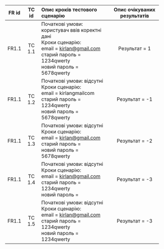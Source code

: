|FR id|TC id|Опис кроків тестового сценарію|Опис очікуваних результатів|
|:-----:|:-----:|:-----|:-----:|
|FR1.1|TC 1.1|Початкові умови: користувач ввів коректні дані<br> Кроки сценарію:<br> email = kirlan@gmail.com <br> старий пароль = 1234qwerty <br> новий пароль = 5678qwerty|Результат = 1|
|FR1.1|TC 1.2|Початкові умови: відсутні<br> Кроки сценарію:<br> email = kirlangmailcom <br> старий пароль = 1234qwerty <br> новий пароль = 5678qwerty|Результат = -1|
|FR1.1|TC 1.3|Початкові умови: відсутні<br> Кроки сценарію:<br> email = kirlan@gmail.com <br> старий пароль =  <br> новий пароль = 5678qwerty|Результат = -2|
|FR1.1|TC 1.4|Початкові умови: відсутні<br> Кроки сценарію:<br> email = kirlan@gmail.com <br> старий пароль = 1234qwerty <br> новий пароль = |Результат = -3|
|FR1.1|TC 1.5|Початкові умови: відсутні<br> Кроки сценарію:<br> email = kirlan@gmail.com <br> старий пароль = 1234qwerty <br> новий пароль = 1234qwerty|Результат = -3|
